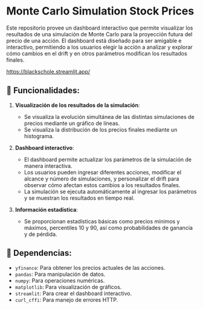 # Monte Carlo Simulation Stock Prices

Este repositorio provee un dashboard interactivo que permite visualizar los resultados de una simulación de Monte Carlo para la proyección futura del precio de una acción. El dashboard está diseñado para ser amigable e interactivo, permitiendo a los usuarios elegir la acción a analizar y explorar cómo cambios en el drift y en otros parámetros modifican los resultados finales.

https://blackschole.streamlit.app/

## 🚀 Funcionalidades:

1. **Visualización de los resultados de la simulación**: 
   - Se visualiza la evolución simultánea de las distintas simulaciones de precios mediante un gráfico de líneas.
   - Se visualiza la distribución de los precios finales mediante un histograma.
   
2. **Dashboard interactivo**:
   - El dashboard permite actualizar los parámetros de la simulación de manera interactiva.
   - Los usuarios pueden ingresar diferentes acciones, modificar el alcance y número de simulaciones, y personalizar el drift para observar cómo afectan estos cambios a los resultados finales.
   - La simulación se ejecuta automáticamente al ingresar los parámetros y se muestran los resultados en tiempo real.
   
3. **Información estadística**:
   - Se proporcionan estadísticas básicas como precios mínimos y máximos, percentiles 10 y 90, así como probabilidades de ganancia y de pérdida.

## 🔧 Dependencias:

- `yfinance`: Para obtener los precios actuales de las acciones.
- `pandas`: Para manipulación de datos.
- `numpy`: Para operaciones numéricas.
- `matplotlib`: Para visualización de gráficos.
- `streamlit`: Para crear el dashboard interactivo.
- `curl_cffi`: Para manejo de errores HTTP.
